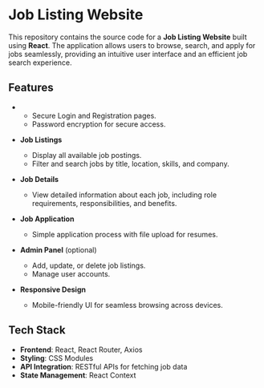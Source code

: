
# Job Listing Website

This repository contains the source code for a **Job Listing Website** built using **React**. The application allows users to browse, search, and apply for jobs seamlessly, providing an intuitive user interface and an efficient job search experience.

## Features

- 
  - Secure Login and Registration pages.
  - Password encryption for secure access.

- **Job Listings**
  - Display all available job postings.
  - Filter and search jobs by title, location, skills, and company.

- **Job Details**
  - View detailed information about each job, including role requirements, responsibilities, and benefits.

- **Job Application**
  - Simple application process with file upload for resumes.

- **Admin Panel** (optional)
  - Add, update, or delete job listings.
  - Manage user accounts.

- **Responsive Design**
  - Mobile-friendly UI for seamless browsing across devices.

## Tech Stack

- **Frontend**: React, React Router, Axios
- **Styling**: CSS Modules
- **API Integration**: RESTful APIs for fetching job data
- **State Management**: React Context

